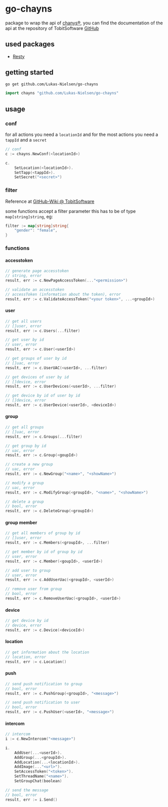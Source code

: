 # go-chayns

package to wrap the api of [chanys®](https://chayns.net/), you can find the documentation of the api at the repository of TobitSoftware [GitHub](https://github.com/TobitSoftware/chayns-backend)

## used packages

- [Resty](https://github.com/go-resty/resty)

## getting started

```sh
go get github.com/Lukas-Nielsen/go-chayns
```

```go
import chayns "github.com/Lukas-Nielsen/go-chayns"
```

## usage

### conf

for all actions you need a `locationId` and for the most actions you need a `tappId` and a `secret`

```go
// conf
c := chayns.NewConf(<locationId>)

c.
    SetLocation(<locationId>).
    SetTapp(<tappId>).
    SetSecret("<secret>")
```

### filter

Reference at [GitHub-Wiki @ TobitSoftware](https://github.com/TobitSoftware/chayns-backend/wiki/Parameters,-Fields-&-Filters#fields-and-filters)

some functions accept a filter parameter this has to be of type `map[string]string`, eg:

```go
filter := map[string]string{
    "gender": "female",
}
```

### functions

#### accesstoken

```go
// generate page accesstoken
// string, error
result, err := c.NewPageAccessToken(..."<permission>")

// validate an accesstoken
// accessToken (information about the token), error
result, err := c.ValidateAccessToken("<your token>", ...<groupId>)
```

#### user

```go
// get all users
// []user, error
result, err := c.Users(...filter)

// get user by id
// user, error
result, err := c.User(<userId>)

// get groups of user by id
// []uac, error
result, err := c.UserUAC(<userId>, ...filter)

// get devices of user by id
// []device, error
result, err := c.UserDevices(<userId>, ...filter)

// get device by id of user by id
// []device, error
result, err := c.UserDevice(<userId>, <deviceId>)
```

#### group

```go
// get all groups
// []uac, error
result, err := c.Groups(...filter)

// get group by id
// uac, error
result, err := c.Group(<goupId>)

// create a new group
// uac, error
result, err := c.NewGroup("<name>", "<showName>")

// modify a group
// uac, error
result, err := c.ModifyGroup(<groupId>, "<name>", "<showName>")

// delete a group
// bool, error
result, err := c.DeleteGroup(<groupId>)
```

#### group member

```go
// get all members of group by id
// []user, error
result, err := c.Members(<groupId>, ...filter)

// get member by id of group by id
// user, error
result, err := c.Member(<goupId>, <userId>)

// add user to group
// user, error
result, err := c.AddUserUac(<groupId>, <userId>)

// remove user from group
// bool, error
result, err := c.RemoveUserUac(<groupId>, <userId>)
```

#### device

```go
// get device by id
// device, error
result, err := c.Device(<deviceId>)
```

#### location

```go
// get information about the location
// location, error
result, err := c.Location()
```

#### push

```go
// send push notification to group
// bool, error
result, err := c.PushGroup(<groupId>, "<message>")

// send push notification to user
// bool, error
result, err := c.PushUser(<userId>, "<message>")
```

#### intercom

```go
// intercom
i := c.NewIntercom("<message>")

i.
    AddUser(...<userId>).
    AddGroup(...<groupId>).
    AddLocation(...<locationId>).
    AddImage(..."<url>").
    SetAccessToken("<token>").
    SetThreadName("<name>").
    SetGroupChat(boolean)

// send the message
// bool, error
result, err := i.Send()
```
